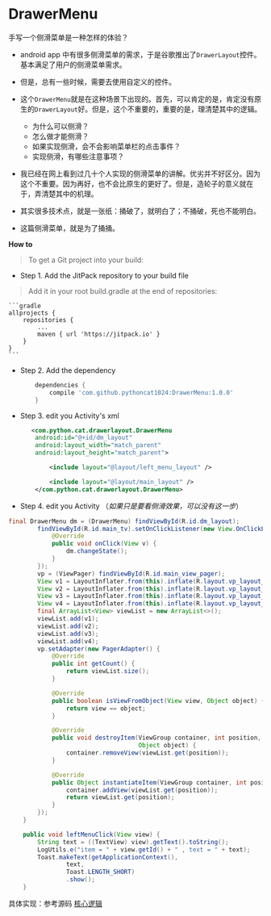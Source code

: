 # DrawerMenu

手写一个侧滑菜单是一种怎样的体验？

* android app 中有很多侧滑菜单的需求，于是谷歌推出了`DrawerLayout`控件。基本满足了用户的侧滑菜单需求。
* 但是，总有一些时候，需要去使用自定义的控件。
* 这个`DrawerMenu`就是在这种场景下出现的。首先，可以肯定的是，肯定没有原生的`DrawerLayout`好。但是，这个不重要的，重要的是，理清楚其中的逻辑。

	* 为什么可以侧滑？
	* 怎么做才能侧滑？
	* 如果实现侧滑，会不会影响菜单栏的点击事件？
	* 实现侧滑，有哪些注意事项？
* 我已经在网上看到过几十个人实现的侧滑菜单的讲解。优劣并不好区分。因为这个不重要。因为再好，也不会比原生的更好了。但是，造轮子的意义就在于，弄清楚其中的机理。
* 其实很多技术点，就是一张纸：捅破了，就明白了；不捅破，死也不能明白。
* 这篇侧滑菜单，就是为了捅捅。

**How to**
> To get a Git project into your build:

* Step 1. Add the JitPack repository to your build file
> Add it in your root build.gradle at the end of repositories:

	```gradle
	allprojects {
		repositories {
			...
			maven { url 'https://jitpack.io' }
		}
	}
	```
* Step 2. Add the dependency

	```gradle
		dependencies {
	        compile 'com.github.pythoncat1024:DrawerMenu:1.0.0'
		}
	```
* Step 3. edit you Activity's xml
	```xml
	   <com.python.cat.drawerlayout.DrawerMenu
        android:id="@+id/dm_layout"
        android:layout_width="match_parent"
        android:layout_height="match_parent">

	        <include layout="@layout/left_menu_layout" />
	
	        <include layout="@layout/main_layout" />
	    </com.python.cat.drawerlayout.DrawerMenu>
	```
* Step 4. edit you Activity （*如果只是要看侧滑效果，可以没有这一步*）
```java
final DrawerMenu dm = (DrawerMenu) findViewById(R.id.dm_layout);
        findViewById(R.id.main_tv).setOnClickListener(new View.OnClickListener() {
            @Override
            public void onClick(View v) {
                dm.changeState();
            }
        });
        vp = (ViewPager) findViewById(R.id.main_view_pager);
        View v1 = LayoutInflater.from(this).inflate(R.layout.vp_layout_01, null);
        View v2 = LayoutInflater.from(this).inflate(R.layout.vp_layout_02, null);
        View v3 = LayoutInflater.from(this).inflate(R.layout.vp_layout_03, null);
        View v4 = LayoutInflater.from(this).inflate(R.layout.vp_layout_04, null);
        final ArrayList<View> viewList = new ArrayList<>();
        viewList.add(v1);
        viewList.add(v2);
        viewList.add(v3);
        viewList.add(v4);
        vp.setAdapter(new PagerAdapter() {
            @Override
            public int getCount() {
                return viewList.size();
            }

            @Override
            public boolean isViewFromObject(View view, Object object) {
                return view == object;
            }

            @Override
            public void destroyItem(ViewGroup container, int position,
                                    Object object) {
                container.removeView(viewList.get(position));
            }

            @Override
            public Object instantiateItem(ViewGroup container, int position) {
                container.addView(viewList.get(position));
                return viewList.get(position);
            }
        });
    }

    public void leftMenuClick(View view) {
        String text = ((TextView) view).getText().toString();
        LogUtils.e("item = " + view.getId() + " , text = " + text);
        Toast.makeText(getApplicationContext(),
                text,
                Toast.LENGTH_SHORT)
                .show();
    }
```

具体实现：参考源码  [核心逻辑](https://github.com/pythoncat1024/DrawerMenu/blob/master/drawerlayout/src/main/java/com/python/cat/drawerlayout/DrawerMenu.java)
